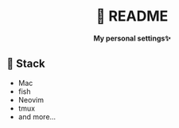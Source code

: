 <div align="center">

<h1>📖 README</h1>

**My personal settings✨️**

</div>

## 🔧 Stack

- Mac
- fish
- Neovim
- tmux
- and more...
